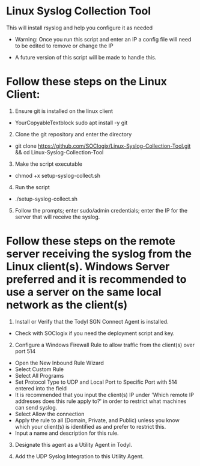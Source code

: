 # Linux Syslog Collection Tool
 This will install rsyslog and help you configure it as needed

* Warning: Once you run this script and enter an IP a config file will need to be edited to remove or change the IP
- A future version of this script will be made to handle this.

# Follow these steps on the Linux Client:
1. Ensure git is installed on the linux client
- YourCopyableTextblock sudo apt install -y git

2. Clone the git repository and enter the directory
- git clone https://github.com/SOClogix/Linux-Syslog-Collection-Tool.git && cd Linux-Syslog-Collection-Tool

3. Make the script executable
- chmod +x setup-syslog-collect.sh

4. Run the script
- ./setup-syslog-collect.sh

5. Follow the prompts; enter sudo/admin credentials; enter the IP for the server that will receive the syslog.

# Follow these steps on the remote server receiving the syslog from the Linux client(s). Windows Server preferred and it is recommended to use a server on the same local network as the client(s)
1. Install or Verify that the Todyl SGN Connect Agent is installed.
- Check with SOClogix if you need the deployment script and key.

2. Configure a Windows Firewall Rule to allow traffic from the client(s) over port 514
- Open the New Inbound Rule Wizard
- Select Custom Rule
- Select All Programs
- Set Protocol Type to UDP and Local Port to Specific Port with 514 entered into the field
- It is recommended that you input the client(s) IP under 'Which remote IP addresses does this rule apply to?' in order to restrict what machines can send syslog.
- Select Allow the connection
- Apply the rule to all (Domain, Private, and Public) unless you know which your client(s) is identified as and prefer to restrict this.
- Input a name and description for this rule.
 
3. Designate this agent as a Utility Agent in Todyl.

4. Add the UDP Syslog Integration to this Utility Agent.
